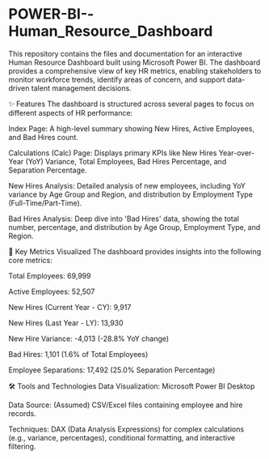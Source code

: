 # POWER-BI--Human_Resource_Dashboard
This repository contains the files and documentation for an interactive Human Resource Dashboard built using Microsoft Power BI. The dashboard provides a comprehensive view of key HR metrics, enabling stakeholders to monitor workforce trends, identify areas of concern, and support data-driven talent management decisions.

✨ Features
The dashboard is structured across several pages to focus on different aspects of HR performance:

Index Page: A high-level summary showing New Hires, Active Employees, and Bad Hires count.

Calculations (Calc) Page: Displays primary KPIs like New Hires Year-over-Year (YoY) Variance, Total Employees, Bad Hires Percentage, and Separation Percentage.

New Hires Analysis: Detailed analysis of new employees, including YoY variance by Age Group and Region, and distribution by Employment Type (Full-Time/Part-Time).

Bad Hires Analysis: Deep dive into 'Bad Hires' data, showing the total number, percentage, and distribution by Age Group, Employment Type, and Region.

🚀 Key Metrics Visualized
The dashboard provides insights into the following core metrics:

Total Employees: 69,999

Active Employees: 52,507

New Hires (Current Year - CY): 9,917

New Hires (Last Year - LY): 13,930

New Hire Variance: -4,013 (-28.8% YoY change)

Bad Hires: 1,101 (1.6% of Total Employees)

Employee Separations: 17,492 (25.0% Separation Percentage)

🛠️ Tools and Technologies
Data Visualization: Microsoft Power BI Desktop

Data Source: (Assumed) CSV/Excel files containing employee and hire records.

Techniques: DAX (Data Analysis Expressions) for complex calculations (e.g., variance, percentages), conditional formatting, and interactive filtering.
